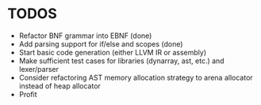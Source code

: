 # TODOS

- Refactor BNF grammar into EBNF (done)
- Add parsing support for if/else and scopes (done)
- Start basic code generation (either LLVM IR or assembly)
- Make sufficient test cases for libraries (dynarray, ast, etc.) and lexer/parser
- Consider refactoring AST memory allocation strategy to arena allocator instead of heap allocator
- Profit
